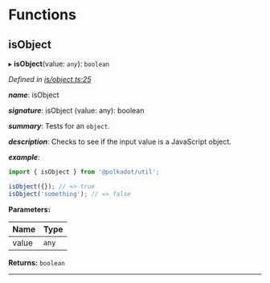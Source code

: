 

# Functions

<a id="isobject"></a>

##  isObject

▸ **isObject**(value: *`any`*): `boolean`

*Defined in [is/object.ts:25](https://github.com/polkadot-js/common/blob/5cb5390/packages/util/src/is/object.ts#L25)*

*__name__*: isObject

*__signature__*: isObject (value: any): boolean

*__summary__*: Tests for an `object`.

*__description__*: Checks to see if the input value is a JavaScript object.

*__example__*:   

```javascript
import { isObject } from '@polkadot/util';

isObject({}); // => true
isObject('something'); // => false
```

**Parameters:**

| Name | Type |
| ------ | ------ |
| value | `any` |

**Returns:** `boolean`

___

